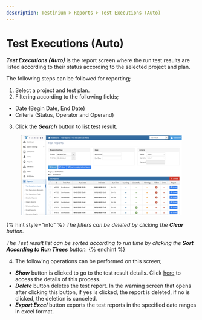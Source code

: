```yaml
---
description: Testinium > Reports > Test Executions (Auto)
---
```


# Test Executions (Auto)

_**Test Executions (Auto)**_ is the report screen where the run test results are listed according to their status according to the selected project and plan.

The following steps can be followed for reporting;

1. Select a project and test plan.
2. &#x20;Filtering according to the following fields;

* Date (Begin Date, End Date)
* Criteria (Status, Operator and Operand)

3. Click the _**Search**_ button to list test result.

<figure><img src="../../.gitbook/assets/Screenshot 2025-02-19 at 16.40.28 (1).png" alt=""><figcaption></figcaption></figure>

{% hint style="info" %}
_The filters can be deleted by clicking the **Clear** button._

_The Test result list can be sorted according to run time by clicking the **Sort According to Run Times** button._
{% endhint %}

4. The following operations can be performed on this screen;&#x20;

* _**Show**_ button is clicked to go to the test result details. Click [here](show-report.md) to access the details of this process.
* _**Delete**_ button deletes the test report. In the warning screen that opens after clicking this button, if yes is clicked, the report is deleted, if no is clicked, the deletion is canceled.
* _**Export Excel**_ button exports the test reports in the specified date ranges in excel format.
